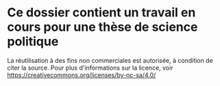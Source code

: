# Ce dossier contient un travail en cours pour une thèse de science politique 
La réutilisation à des fins non commerciales est autorisée, à condition de citer la source. 
Pour plus d'informations sur la licence, voir https://creativecommons.org/licenses/by-nc-sa/4.0/ 
